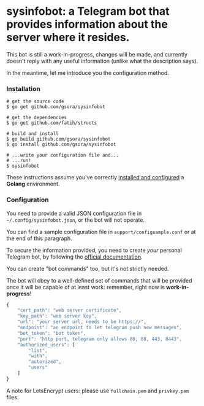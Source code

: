 # sysinfobot: a Telegram bot that provides information about the server where it resides.

This bot is still a work-in-progress, changes will be made, and currently doesn't reply with any useful information (unlike what the description says).

In the meantime, let me introduce you the configuration method.

### Installation

```shell
# get the source code
$ go get github.com/gsora/sysinfobot

# get the dependencies
$ go get github.com/fatih/structs

# build and install  
$ go build github.com/gsora/sysinfobot
$ go install github.com/gsora/sysinfobot

# ...write your configuration file and...
# ...run!
$ sysinfobot
```

These instructions assume you've correctly [installed and configured](https://golang.org/doc/install) a **Golang** environment.

### Configuration

You need to provide a valid JSON configuration file in `~/.config/sysinfobot.json`, or the bot will not operate.

You can find a sample configuration file in `support/configsample.conf` or at the end of this paragraph.

To secure the information provided, you need to create *your* personal Telegram bot, by following the [official documentation](https://core.telegram.org/bots#botfather).

You can create "bot commands" too, but it's not strictly needed.

The bot will obey to a well-defined set of commands that will be provided once it will be capable of at least work: remember, right now is **work-in-progress**!

```javascript
{
    "cert_path": "web server certificate",
    "key_path": "web server key",
    "url": "your server url, needs to be https://",
    "endpoint": "an endpoint to let telegram push new messages",
    "bot_token": "bot token",
    "port": "http port, telegram only allows 80, 88, 443, 8443",
    "authorized_users": [
        "list",
        "with",
        "autorized",
        "users"
    ]
}
```

A note for LetsEncrypt users: please use `fullchain.pem` and `privkey.pem` files.
